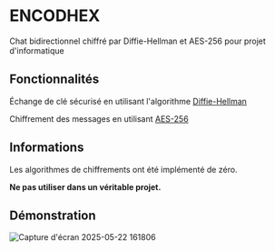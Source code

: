 # ENCODHEX

Chat bidirectionnel chiffré par Diffie-Hellman et AES-256 pour projet d'informatique

## Fonctionnalités

Échange de clé sécurisé en utilisant l'algorithme [Diffie-Hellman](https://fr.wikipedia.org/wiki/%C3%89change_de_cl%C3%A9s_Diffie-Hellman)

Chiffrement des messages en utilisant [AES-256](https://fr.wikipedia.org/wiki/Advanced_Encryption_Standard)

## Informations

Les algorithmes de chiffrements ont été implémenté de zéro.

**Ne pas utiliser dans un véritable projet.**

## Démonstration

![Capture d'écran 2025-05-22 161806](https://github.com/user-attachments/assets/1c95780f-2359-40ad-bd8f-bed96a073834)
